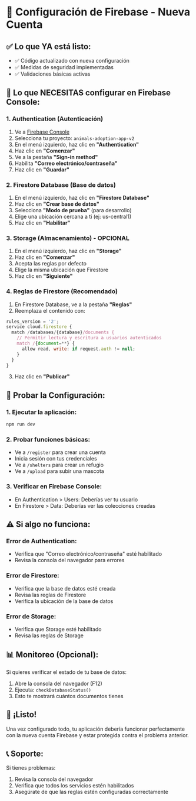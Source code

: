 # 🚀 Configuración de Firebase - Nueva Cuenta

## ✅ Lo que YA está listo:
- ✅ Código actualizado con nueva configuración
- ✅ Medidas de seguridad implementadas
- ✅ Validaciones básicas activas

## 🔧 Lo que NECESITAS configurar en Firebase Console:

### 1. **Authentication (Autenticación)**
1. Ve a [Firebase Console](https://console.firebase.google.com/)
2. Selecciona tu proyecto: `animals-adoption-app-v2`
3. En el menú izquierdo, haz clic en **"Authentication"**
4. Haz clic en **"Comenzar"**
5. Ve a la pestaña **"Sign-in method"**
6. Habilita **"Correo electrónico/contraseña"**
7. Haz clic en **"Guardar"**

### 2. **Firestore Database (Base de datos)**
1. En el menú izquierdo, haz clic en **"Firestore Database"**
2. Haz clic en **"Crear base de datos"**
3. Selecciona **"Modo de prueba"** (para desarrollo)
4. Elige una ubicación cercana a ti (ej: us-central1)
5. Haz clic en **"Habilitar"**

### 3. **Storage (Almacenamiento) - OPCIONAL**
1. En el menú izquierdo, haz clic en **"Storage"**
2. Haz clic en **"Comenzar"**
3. Acepta las reglas por defecto
4. Elige la misma ubicación que Firestore
5. Haz clic en **"Siguiente"**

### 4. **Reglas de Firestore (Recomendado)**
1. En Firestore Database, ve a la pestaña **"Reglas"**
2. Reemplaza el contenido con:

```javascript
rules_version = '2';
service cloud.firestore {
  match /databases/{database}/documents {
    // Permitir lectura y escritura a usuarios autenticados
    match /{document=**} {
      allow read, write: if request.auth != null;
    }
  }
}
```

3. Haz clic en **"Publicar"**

## 🧪 Probar la Configuración:

### 1. **Ejecutar la aplicación:**
```bash
npm run dev
```

### 2. **Probar funciones básicas:**
- Ve a `/register` para crear una cuenta
- Inicia sesión con tus credenciales
- Ve a `/shelters` para crear un refugio
- Ve a `/upload` para subir una mascota

### 3. **Verificar en Firebase Console:**
- En Authentication > Users: Deberías ver tu usuario
- En Firestore > Data: Deberías ver las colecciones creadas

## ⚠️ Si algo no funciona:

### **Error de Authentication:**
- Verifica que "Correo electrónico/contraseña" esté habilitado
- Revisa la consola del navegador para errores

### **Error de Firestore:**
- Verifica que la base de datos esté creada
- Revisa las reglas de Firestore
- Verifica la ubicación de la base de datos

### **Error de Storage:**
- Verifica que Storage esté habilitado
- Revisa las reglas de Storage

## 📊 Monitoreo (Opcional):

Si quieres verificar el estado de tu base de datos:
1. Abre la consola del navegador (F12)
2. Ejecuta: `checkDatabaseStatus()`
3. Esto te mostrará cuántos documentos tienes

## 🎉 ¡Listo!

Una vez configurado todo, tu aplicación debería funcionar perfectamente con la nueva cuenta Firebase y estar protegida contra el problema anterior.

## 📞 Soporte:

Si tienes problemas:
1. Revisa la consola del navegador
2. Verifica que todos los servicios estén habilitados
3. Asegúrate de que las reglas estén configuradas correctamente
